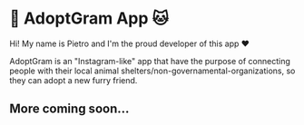 # 🐶 AdoptGram App 🐱

Hi! My name is Pietro and I'm the proud developer of this app ♥

AdoptGram is an "Instagram-like" app that have the purpose of connecting people with their local animal shelters/non-governamental-organizations, so they can adopt a new furry friend.

## __More coming soon...__
